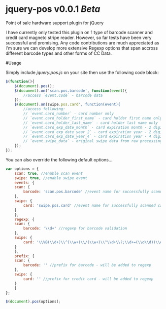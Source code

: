 jquery-pos v0.0.1 _Beta_
========================

Point of sale hardware support plugin for jQuery

I have currently only tested this plugin on 1 type of barcode scanner and credit card magnetc stripe reader. However, so far tests have been very successful and promising.
Any code contributions are much appreciated as I'm sure we can develop more extensive Regexp options that span accross different barcode types and other forms of CC Data.

#Usage

Simply include _jquery.pos.js_ on your site then use the following code block:
```javascript
$(function(){
	$(document).pos();
	$(document).on('scan.pos.barcode', function(event){
		//access `event.code` - barcode data
	});
	$(document).on(swipe.pos.card', function(event){
		//access following:
		// `event.card_number` - card number only
		// `event.card_holder_first_name` - card holder first name only
		// `event.card_holder_last_name` - card holder last name only
		// `event.card_exp_date_month` - card expiration month - 2 digits
		// `event.card_exp_date_year_2` - card expiration year - 2 digits
		// `event.card_exp_date_year_4` - card expiration year - 4 digits
		// `event.swipe_data` - original swipe data from raw processing or sending to a 3rd party service
	});
});
```

You can also override the following default options...

```javascript
var options = {
    scan: true, //enable scan event
    swipe: true, //enable swipe event
    events: {
	scan: {
	    barcode: 'scan.pos.barcode' //event name for successfully scanned barcode
	},
	swipe: {
	    card: 'swipe.pos.card' //event name for successfully scanned card
	}
    },
    regexp: {
	scan: {
	    barcode: '\\d+' //regexp for barcode validation
	},
	swipe: {
	    card: '\\%B(\\d+)\\^(\\w+)\\/(\\w+)\\^\\d+\\?;\\d+=(\\d\\d)(\\d\\d)\\d+\\?' //regexp for credit card validation
	}
    },
    prefix: {
	scan: {
	    barcode: '' //prefix for barcode - will be added to regexp
	},
	swipe: {
	    card: '' //prefix for credit card - will be added to regexp
	}
    }
};

$(document).pos(options);
```
